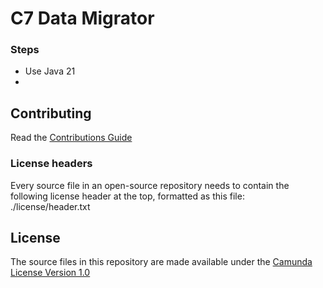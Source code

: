 # C7 Data Migrator


### Steps

- Use Java 21
- 

## Contributing

Read the [Contributions Guide](https://github.com/camunda/camunda-bpm-platform/blob/master/CONTRIBUTING.md)

### License headers

Every source file in an open-source repository needs to contain the following license header at the top, formatted as this file:
./license/header.txt

## License

The source files in this repository are made available under the [Camunda License Version 1.0](./CAMUNDA-LICENSE-1.0.txt)
